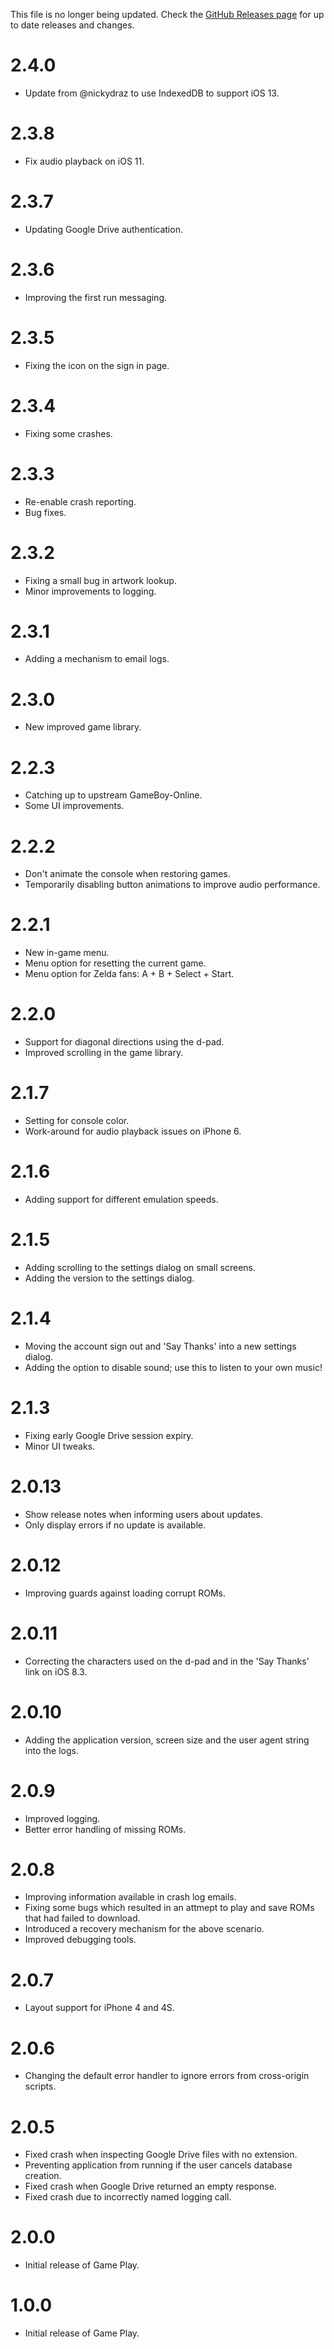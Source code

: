 This file is no longer being updated. Check the [GitHub Releases page](https://github.com/gameplaycolor/gameplaycolor/releases) for up to date releases and changes.

# 2.4.0

- Update from @nickydraz to use IndexedDB to support iOS 13.

# 2.3.8

- Fix audio playback on iOS 11.

# 2.3.7

- Updating Google Drive authentication.

# 2.3.6

- Improving the first run messaging.

# 2.3.5

- Fixing the icon on the sign in page.

# 2.3.4

- Fixing some crashes.

# 2.3.3

- Re-enable crash reporting.
- Bug fixes.

# 2.3.2

- Fixing a small bug in artwork lookup.
- Minor improvements to logging.

# 2.3.1

- Adding a mechanism to email logs.

# 2.3.0

- New improved game library.

# 2.2.3

- Catching up to upstream GameBoy-Online.
- Some UI improvements.

# 2.2.2

- Don't animate the console when restoring games.
- Temporarily disabling button animations to improve audio performance.

# 2.2.1

- New in-game menu.
- Menu option for resetting the current game.
- Menu option for Zelda fans: A + B + Select + Start.

# 2.2.0

- Support for diagonal directions using the d-pad.
- Improved scrolling in the game library.

# 2.1.7

- Setting for console color.
- Work-around for audio playback issues on iPhone 6.

# 2.1.6

- Adding support for different emulation speeds.

# 2.1.5

- Adding scrolling to the settings dialog on small screens.
- Adding the version to the settings dialog.

# 2.1.4

- Moving the account sign out and 'Say Thanks' into a new settings dialog.
- Adding the option to disable sound; use this to listen to your own music!

# 2.1.3

- Fixing early Google Drive session expiry.
- Minor UI tweaks.

# 2.0.13

- Show release notes when informing users about updates.
- Only display errors if no update is available.

# 2.0.12

- Improving guards against loading corrupt ROMs.

# 2.0.11

- Correcting the characters used on the d-pad and in the 'Say Thanks' link on iOS 8.3.

# 2.0.10

- Adding the application version, screen size and the user agent string into the logs.

# 2.0.9

- Improved logging.
- Better error handling of missing ROMs.

# 2.0.8

- Improving information available in crash log emails.
- Fixing some bugs which resulted in an attmept to play and save ROMs that had failed to download.
- Introduced a recovery mechanism for the above scenario.
- Improved debugging tools.

# 2.0.7

- Layout support for iPhone 4 and 4S.

# 2.0.6

- Changing the default error handler to ignore errors from cross-origin scripts.

# 2.0.5

- Fixed crash when inspecting Google Drive files with no extension.
- Preventing application from running if the user cancels database creation.
- Fixed crash when Google Drive returned an empty response.
- Fixed crash due to incorrectly named logging call.

# 2.0.0

- Initial release of Game Play.

# 1.0.0

- Initial release of Game Play.
